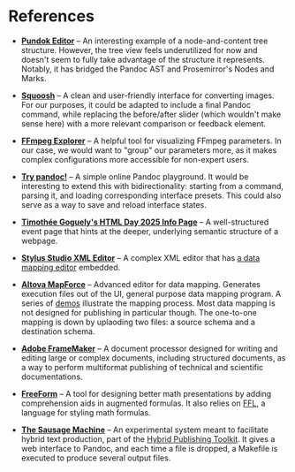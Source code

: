 # References

* **[Pundok Editor](https://github.com/massifrg/pundok-editor)** – An interesting example of a node-and-content tree structure. However, the tree view feels underutilized for now and doesn't seem to fully take advantage of the structure it represents. Notably, it has bridged the Pandoc AST and Prosemirror's Nodes and Marks.

* **[Squoosh](https://squoosh.app/)** – A clean and user-friendly interface for converting images. For our purposes, it could be adapted to include a final Pandoc command, while replacing the before/after slider (which wouldn't make sense here) with a more relevant comparison or feedback element.

* **[FFmpeg Explorer](https://ffmpeg.lav.io/)** – A helpful tool for visualizing FFmpeg parameters. In our case, we would want to "group" our parameters more, as it makes complex configurations more accessible for non-expert users.

* **[Try pandoc!](https://pandoc.org/try/)** – A simple online Pandoc playground. It would be interesting to extend this with bidirectionality: starting from a command, parsing it, and loading corresponding interface presets. This could also serve as a way to save and reload interface states.

* **[Timothée Goguely's HTML Day 2025 Info Page](https://timothee.goguely.com/html-day/2025)** – A well-structured event page that hints at the deeper, underlying semantic structure of a webpage.

* **[Stylus Studio XML Editor](https://www.stylusstudio.com/)** – A complex XML editor that has [a data mapping editor](https://youtu.be/qDMBn2yFwKM?t=291) embedded.

* **[Altova MapForce](https://www.altova.com/mapforce)** – Advanced editor for data mapping. Generates execution files out of the UI, general purpose data mapping program. A series of [demos](https://www.altova.com/mapforce/demos) illustrate the mapping process. Most data mapping is not designed for publishing in particular though. The one-to-one mapping is down by uplaoding two files: a source schema and a destination schema.

* **[Adobe FrameMaker](https://en.wikipedia.org/wiki/Adobe_FrameMaker)** – A document processor designed for writing and editing large or complex documents, including structured documents, as a way to perform multiformat publishing of technical and scientific documentations.

* **[FreeForm](https://youtu.be/ezyt1khp0VY?t=131)** – A tool for designing better math presentations by adding comprehension aids in augmented formulas. It also relies on [FFL](https://dl.acm.org/doi/10.1145/3586183.3606731), a language for styling math formulas.

* **[The Sausage Machine](https://networkcultures.org/publishing-lab/blog/2016/01/04/introducing-the-sausage-machine/)** – An experimental system meant to facilitate hybrid text production, part of the [Hybrid Publishing Toolkit](http://networkcultures.org/blog/publication/from-print-to-ebooks-a-hybrid-publishing-toolkit-for-the-arts/). It gives a web interface to Pandoc, and each time a file is dropped, a Makefile is executed to produce several output files.
